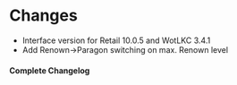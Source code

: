 # Changes

- Interface version for Retail 10.0.5 and WotLKC 3.4.1
- Add Renown->Paragon switching on max. Renown level

#### Complete Changelog
